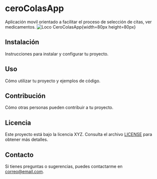 # ceroColasApp
Aplicación movil orientado a facilitar el proceso de selección de citas, ver medicamentos.
![Loco CeroColasApp](https://github.com/Albres20/ceroColasApp/assets/83229699/92a03104-3264-441f-9740-cf053d4343f2){width=80px height=80px}
## Instalación

Instrucciones para instalar y configurar tu proyecto.

## Uso

Cómo utilizar tu proyecto y ejemplos de código.

## Contribución

Cómo otras personas pueden contribuir a tu proyecto.

## Licencia

Este proyecto está bajo la licencia XYZ. Consulta el archivo [LICENSE](LICENSE) para obtener más detalles.

## Contacto

Si tienes preguntas o sugerencias, puedes contactarme en [correo@email.com](mailto:correo@email.com).
